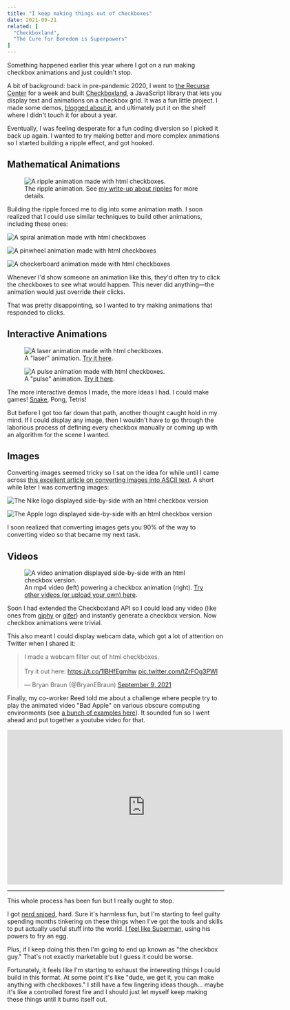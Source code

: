 ```yaml
---
title: "I keep making things out of checkboxes"
date: 2021-09-21
related: [
  "Checkboxland",
  "The Cure for Boredom is Superpowers"
]
---
```


Something happened earlier this year where I got on a run making checkbox animations and just couldn't stop.

A bit of background: back in pre-pandemic 2020, I went to [the Recurse Center](https://www.recurse.com/) for a week and built [Checkboxland](https://www.bryanbraun.com/checkboxland/), a JavaScript library that lets you display text and animations on a checkbox grid. It was a fun little project. I made some demos, [blogged about it]({{site.url}}/2020/06/06/checkboxland/), and ultimately put it on the shelf where I didn't touch it for about a year.

Eventually, I was feeling desperate for a fun coding diversion so I picked it back up again. I wanted to try making better and more complex animations so I started building a ripple effect, and got hooked.

## Mathematical Animations

<figure class="center">
  <img src="{{site.url}}/assets/images/cbl-ripple.gif" loading="lazy" alt="A ripple animation made with html checkboxes." />
  <figcaption>The ripple animation. See <a href="{{site.url}}/2021/04/15/ripple-animation-in-javascript/">my write-up about ripples</a> for more details.</figcaption>
</figure>

Building the ripple forced me to dig into some animation math. I soon realized that I could use similar techniques to build other animations, including these ones:

<p class="center">
  <img src="{{site.url}}/assets/images/cbl-spiral.gif" loading="lazy" alt="A spiral animation made with html checkboxes">
</p>

<p class="center">
  <img src="{{site.url}}/assets/images/cbl-pinwheel.gif" loading="lazy" alt="A pinwheel animation made with html checkboxes">
</p>

<p class="center">
  <img src="{{site.url}}/assets/images/cbl-circles.gif" loading="lazy" alt="A checkerboard animation made with html checkboxes">
</p>

Whenever I'd show someone an animation like this, they'd often try to click the checkboxes to see what would happen. This never did anything—the animation would just override their clicks.

That was pretty disappointing, so I wanted to try making animations that responded to clicks.

## Interactive Animations

<figure class="center">
  <img src="{{site.url}}/assets/images/cbl-lasers.gif" loading="lazy" alt="A laser animation made with html checkboxes." />
  <figcaption>A "laser" animation. <a href="https://www.bryanbraun.com/checkboxland/docs/demos/lasers/">Try it here</a>.</figcaption>
</figure>

<figure class="center">
  <img src="{{site.url}}/assets/images/cbl-pulse.gif" loading="lazy" alt="A pulse animation made with html checkboxes." />
  <figcaption>A "pulse" animation. <a href="https://www.bryanbraun.com/checkboxland/docs/demos/pulse/">Try it here</a>.</figcaption>
</figure>

The more interactive demos I made, the more ideas I had. I could make games! [Snake](https://www.bryanbraun.com/checkboxland/docs/demos/snake/), Pong, Tetris!

But before I got too far down that path, another thought caught hold in my mind. If I could display any image, then I wouldn't have to go through the laborious process of defining every checkbox manually or coming up with an algorithm for the scene I wanted.

## Images

Converting images seemed tricky so I sat on the idea for while until I came across [this excellent article on converting images into ASCII text](https://www.jonathan-petitcolas.com/2017/12/28/converting-image-to-ascii-art.html). A short while later I was converting images:

![The Nike logo displayed side-by-side with an html checkbox version]({{site.url}}/assets/images/cbl-nike.png)

![The Apple logo displayed side-by-side with an html checkbox version]({{site.url}}/assets/images/cbl-apple.png)

I soon realized that converting images gets you 90% of the way to converting video so that became my next task.

## Videos

<figure class="center">
  <img src="{{site.url}}/assets/images/cbl-video.gif" loading="lazy" alt="A video animation displayed side-by-side with an html checkbox version." />
  <figcaption>An mp4 video (left) powering a checkbox animation (right). <a href="https://www.bryanbraun.com/checkboxland/docs/demos/video-test/">Try other videos (or upload your own) here</a>.</figcaption>
</figure>

Soon I had extended the Checkboxland API so I could load any video (like ones from [giphy](https://giphy.com/) or [gifer](https://gifer.com/en)) and instantly generate a checkbox version. Now checkbox animations were trivial.

This also meant I could display webcam data, which got a lot of attention on Twitter when I shared it:

<blockquote class="twitter-tweet" data-dnt="true">
  <p lang="en" dir="ltr">I made a webcam filter out of html checkboxes.<br><br>Try it out here: <a href="https://t.co/1lBHfEgmhw">https://t.co/1lBHfEgmhw</a> <a href="https://t.co/tZrFOg3PWl">pic.twitter.com/tZrFOg3PWl</a></p>&mdash; Bryan Braun (@BryanEBraun) <a href="https://twitter.com/BryanEBraun/status/1435955497358741506?ref_src=twsrc%5Etfw">September 9, 2021</a>
</blockquote>
<script async src="https://platform.twitter.com/widgets.js" charset="utf-8"></script>

Finally, my co-worker Reed told me about a challenge where people try to play the animated video "Bad Apple" on various obscure computing environments (see [a bunch of examples here](https://www.youtube.com/playlist?list=PLajlU5EKJVdonUGTEc7B-0YqElDlz9Sf9)). It sounded fun so I went ahead and put together a youtube video for that.

<iframe width="640" height="360" src="https://www.youtube.com/embed/ZGvXdYXami4" title="YouTube video player" frameborder="0" allow="accelerometer; autoplay; clipboard-write; encrypted-media; gyroscope; picture-in-picture" allowfullscreen></iframe>

<hr class="section-divider" />

This whole process has been fun but I really ought to stop.

I got [nerd sniped](https://xkcd.com/356/), hard. Sure it's harmless fun, but I'm starting to feel guilty spending months tinkering on these things when I've got the tools and skills to put actually useful stuff into the world. [I feel like Superman]({{site.url}}/2018/02/18/the-cure-for-boredom-is-superpowers/), using his powers to fry an egg.

Plus, if I keep doing this then I'm going to end up known as "the checkbox guy." That's not exactly marketable but I guess it could be worse.

Fortunately, it feels like I'm starting to exhaust the interesting things I could build in this format. At some point it's like "dude, we get it, you can make anything with checkboxes." I still have a few lingering ideas though... maybe it's like a controlled forest fire and I should just let myself keep making these things until it burns itself out.
